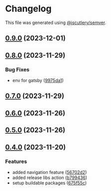 # Changelog

This file was generated using [@jscutlery/semver](https://github.com/jscutlery/semver).

## [0.9.0](https://github.com/deriv-com/deriv-com-v2/compare/hooks-0.8.0...hooks-0.9.0) (2023-12-01)

## [0.8.0](https://github.com/deriv-com/deriv-com-v2/compare/hooks-0.7.0...hooks-0.8.0) (2023-11-29)


### Bug Fixes

* env for gatsby ([9975da1](https://github.com/deriv-com/deriv-com-v2/commit/9975da145911a1b191f974f363bc84f27213ae5e))

## [0.7.0](https://github.com/deriv-com/deriv-com-v2/compare/hooks-0.6.0...hooks-0.7.0) (2023-11-29)

## [0.6.0](https://github.com/deriv-com/deriv-com-v2/compare/hooks-0.5.0...hooks-0.6.0) (2023-11-26)

## [0.5.0](https://github.com/deriv-com/deriv-com-v2/compare/hooks-0.4.0...hooks-0.5.0) (2023-11-26)

## [0.4.0](https://github.com/deriv-com/deriv-com-v2/compare/hooks-0.3.0...hooks-0.4.0) (2023-11-20)

### Features

- added navigation feature ([56702d2](https://github.com/deriv-com/deriv-com-v2/commit/56702d2bac2e9c081ca7f986fead7f50f53723e4))
- added release libs action ([b799436](https://github.com/deriv-com/deriv-com-v2/commit/b7994362021f5da9c1d02cd995c8ee0bd8c353a7))
- setup buildable packages ([675f55c](https://github.com/deriv-com/deriv-com-v2/commit/675f55c6b1d1984596a664306deab038383a9f31))
